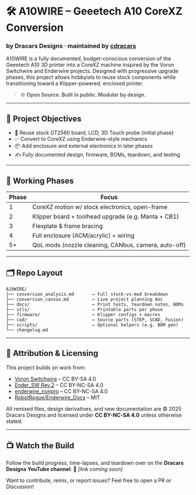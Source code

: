 # 🛠️ A10WIRE – Geeetech A10 CoreXZ Conversion
### by Dracars Designs · maintained by [cdracars](https://github.com/cdracars)

A10WIRE is a fully documented, budget-conscious conversion of the Geeetech A10 3D printer into a CoreXZ machine inspired by the Voron Switchwire and Enderwire projects. Designed with progressive upgrade phases, this project allows hobbyists to reuse stock components while transitioning toward a Klipper-powered, enclosed printer.

> ⚙️ **Open Source. Built in public. Modular by design.**

---

## 📌 Project Objectives

- 🔁 Reuse stock GT2560 board, LCD, 3D Touch probe (initial phase)
- ✅ Convert to CoreXZ using Enderwire-style mechanics
- 📦 Add enclosure and external electronics in later phases
- ✍️ Fully documented design, firmware, BOMs, teardown, and testing

---

## 🔄 Working Phases

| Phase | Focus |
|-------|-------|
| 1     | CoreXZ motion w/ stock electronics, open-frame |
| 2     | Klipper board + toolhead upgrade (e.g. Manta + CB1) |
| 3     | Flexplate & frame bracing |
| 4     | Full enclosure (ACM/acrylic) + wiring |
| 5+    | QoL mods (nozzle cleaning, CANbus, camera, auto-off) |

---

## 🗂 Repo Layout

```
A10WIRE/
├── conversion_analysis.md       ← Full stock-vs-mod breakdown
├── conversion_canvas.md         ← Live project planning doc
├── docs/                        ← Print tests, teardown notes, BOMs
├── stls/                        ← Printable parts per phase
├── firmware/                    ← Klipper configs + macros
├── cad/                         ← Source parts (STEP, SCAD, Fusion)
├── scripts/                     ← Optional helpers (e.g. BOM gen)
└── changelog.md
```

---

## 🔗 Attribution & Licensing

This project builds on work from:

- [Voron Switchwire](https://github.com/VoronDesign/Voron-Switchwire) – CC BY-SA 4.0
- [Ender_SW Rev.2](https://github.com/boubounokefalos/Ender_SW) – CC BY-NC-SA 4.0
- [enderwire_nonpro](https://github.com/thomasfjen/enderwire_nonpro) – CC BY-NC-SA 4.0
- [RobotRogue/Enderwire_Docs](https://github.com/RobotRogue/Enderwire_Docs) – MIT

All remixed files, design derivatives, and new documentation are © 2025 Dracars Designs and licensed under **CC BY-NC-SA 4.0** unless otherwise stated.

---

## 📺 Watch the Build

Follow the build progress, time-lapses, and teardown over on the **Dracars Designs YouTube channel**:
🎥 _[link coming soon]_

Want to contribute, remix, or report issues? Feel free to open a PR or Discussion!